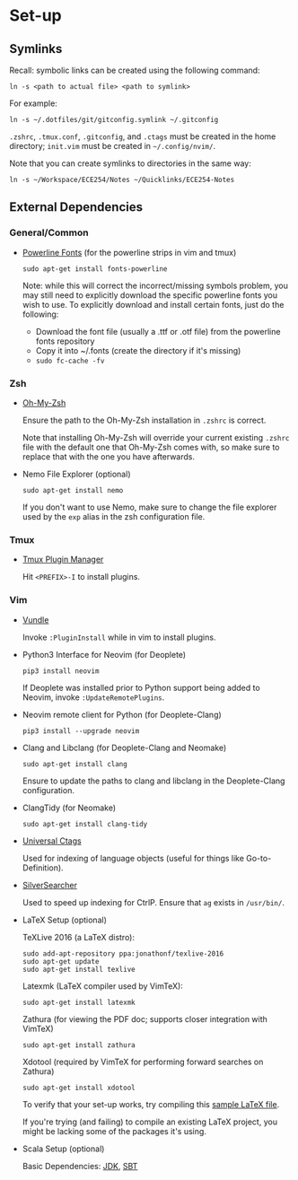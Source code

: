 # Set-up

## Symlinks

Recall: symbolic links can be created using the following command:

```
ln -s <path to actual file> <path to symlink>
```

For example:

```
ln -s ~/.dotfiles/git/gitconfig.symlink ~/.gitconfig
```

`.zshrc`, `.tmux.conf`, `.gitconfig`, and `.ctags` must be created in the home directory; `init.vim` must be created in `~/.config/nvim/`.

Note that you can create symlinks to directories in the same way:

```
ln -s ~/Workspace/ECE254/Notes ~/Quicklinks/ECE254-Notes
```

## External Dependencies

### General/Common

* [Powerline Fonts](https://github.com/powerline/fonts) (for the powerline strips in vim and tmux)

   ```
   sudo apt-get install fonts-powerline
   ```

   Note: while this will correct the incorrect/missing symbols problem, you may still need to explicitly download the specific powerline fonts you wish to use.
   To explicitly download and install certain fonts, just do the following:

   * Download the font file (usually a .ttf or .otf file) from the powerline fonts repository
   * Copy it into ~/.fonts (create the directory if it's missing)
   * `sudo fc-cache -fv`

   [//]: # "How to install fonts on Linux: https://www.blackmoreops.com/2014/07/31/install-fonts-on-linux/"

### Zsh

* [Oh-My-Zsh](https://github.com/robbyrussell/oh-my-zsh)

   Ensure the path to the Oh-My-Zsh installation in `.zshrc` is correct.

   Note that installing Oh-My-Zsh will override your current existing `.zshrc` file with the default one that Oh-My-Zsh comes with, so make sure to replace that with the one you have afterwards.

* Nemo File Explorer (optional)
   ```
   sudo apt-get install nemo
   ```

   If you don't want to use Nemo, make sure to change the file explorer used by the `exp` alias in the zsh configuration file.

### Tmux

* [Tmux Plugin Manager](https://github.com/tmux-plugins/tpm)

   Hit `<PREFIX>-I` to install plugins.

### Vim

* [Vundle](https://github.com/VundleVim/Vundle.vim)

   Invoke `:PluginInstall` while in vim to install plugins.

* Python3 Interface for Neovim (for Deoplete)

   ```
   pip3 install neovim
   ```

   If Deoplete was installed prior to Python support being added to Neovim, invoke `:UpdateRemotePlugins`.

* Neovim remote client for Python (for Deoplete-Clang)

   ```
   pip3 install --upgrade neovim
   ```

* Clang and Libclang (for Deoplete-Clang and Neomake)

   ```
   sudo apt-get install clang
   ```

   Ensure to update the paths to clang and libclang in the Deoplete-Clang configuration.

* ClangTidy (for Neomake)

   ```
   sudo apt-get install clang-tidy
   ```

* [Universal Ctags](https://askubuntu.com/questions/796408/installing-and-using-universal-ctags-instead-of-exuberant-ctags)

   Used for indexing of language objects (useful for things like Go-to-Definition).

* [SilverSearcher](https://github.com/ggreer/the_silver_searcher)

   Used to speed up indexing for CtrlP. Ensure that `ag` exists in `/usr/bin/`.

* LaTeX Setup (optional)

   [//]: # "Getting Started with LaTeX on Linux (the basics): https://stackoverflow.com/questions/1017055/get-started-with-latex-on-linux"

   [//]: # "Compile LaTeX doc manually on Linux: https://tex.stackexchange.com/questions/16884/compiling-a-latex-document-manually"

   TeXLive 2016 (a LaTeX distro):
   ```
   sudo add-apt-repository ppa:jonathonf/texlive-2016
   sudo apt-get update
   sudo apt-get install texlive
   ```

   Latexmk (LaTeX compiler used by VimTeX):
   ```
   sudo apt-get install latexmk
   ```

   Zathura (for viewing the PDF doc; supports closer integration with VimTeX)
   ```
   sudo apt-get install zathura
   ```

   Xdotool (required by VimTeX for performing forward searches on Zathura)
   ```
   sudo apt-get install xdotool
   ```

   To verify that your set-up works, try compiling this [sample LaTeX file](http://www.maths.tcd.ie/~dwilkins/LaTeXPrimer/TypicalInput.html).

   If you're trying (and failing) to compile an existing LaTeX project, you might be lacking some of the packages it's using.

* Scala Setup (optional)

   Basic Dependencies: [JDK](https://stackoverflow.com/questions/14788345/how-to-install-jdk-on-ubuntu-linux), [SBT](http://www.scala-sbt.org/release/docs/Installing-sbt-on-Linux.html)
